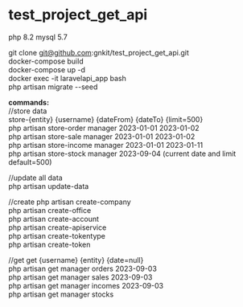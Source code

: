# test_project_get_api

php 8.2
mysql 5.7

git clone git@github.com:gnkit/test_project_get_api.git\
docker-compose build\
docker-compose up -d\
docker exec -it laravelapi_app bash\
php artisan migrate --seed<br>

<strong>commands:<br></strong>
//store data\
store-{entity} {username} {dateFrom} {dateTo} {limit=500}<br>
php artisan store-order manager 2023-01-01 2023-01-02\
php artisan store-sale manager 2023-01-01 2023-01-02\
php artisan store-income manager 2023-01-01 2023-01-11\
php artisan store-stock manager 2023-09-04 (current date and limit default=500)<br>

//update all data\
php artisan update-data<br>

//create
php artisan create-company\
php artisan create-office\
php artisan create-account\
php artisan create-apiservice\
php artisan create-tokentype\
php artisan create-token<br>

//get
get {username} {entity} {date=null}\
php artisan get manager orders 2023-09-03\
php artisan get manager sales 2023-09-03\
php artisan get manager incomes 2023-09-03\
php artisan get manager stocks<br>
